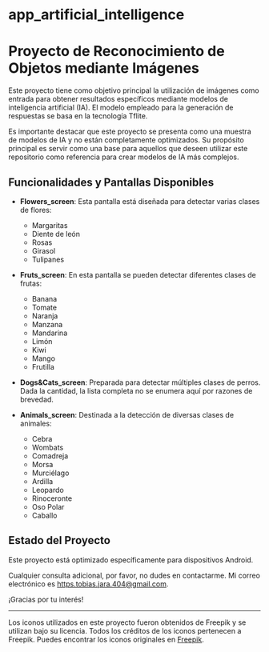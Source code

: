 # app_artificial_intelligence

# Proyecto de Reconocimiento de Objetos mediante Imágenes

Este proyecto tiene como objetivo principal la utilización de imágenes como entrada para obtener resultados específicos mediante modelos de inteligencia artificial (IA). El modelo empleado para la generación de respuestas se basa en la tecnología Tflite.

Es importante destacar que este proyecto se presenta como una muestra de modelos de IA y no están completamente optimizados. Su propósito principal es servir como una base para aquellos que deseen utilizar este repositorio como referencia para crear modelos de IA más complejos.

## Funcionalidades y Pantallas Disponibles

- **Flowers_screen**: Esta pantalla está diseñada para detectar varias clases de flores:
  - Margaritas
  - Diente de león
  - Rosas
  - Girasol
  - Tulipanes

- **Fruts_screen**: En esta pantalla se pueden detectar diferentes clases de frutas:
  - Banana
  - Tomate
  - Naranja
  - Manzana
  - Mandarina
  - Limón
  - Kiwi
  - Mango
  - Frutilla

- **Dogs&Cats_screen**: Preparada para detectar múltiples clases de perros. Dada la cantidad, la lista completa no se enumera aquí por razones de brevedad.

- **Animals_screen**: Destinada a la detección de diversas clases de animales:
  - Cebra
  - Wombats
  - Comadreja
  - Morsa
  - Murciélago
  - Ardilla
  - Leopardo
  - Rinoceronte
  - Oso Polar
  - Caballo

## Estado del Proyecto

Este proyecto está optimizado específicamente para dispositivos Android.

Cualquier consulta adicional, por favor, no dudes en contactarme. Mi correo electrónico es [https.tobias.jara.404@gmail.com](https://tobias.jara.404@gmail.com).

¡Gracias por tu interés!

---

Los iconos utilizados en este proyecto fueron obtenidos de Freepik y se utilizan bajo su licencia. Todos los créditos de los iconos pertenecen a Freepik. Puedes encontrar los iconos originales en [Freepik](https://www.freepik.com/).
